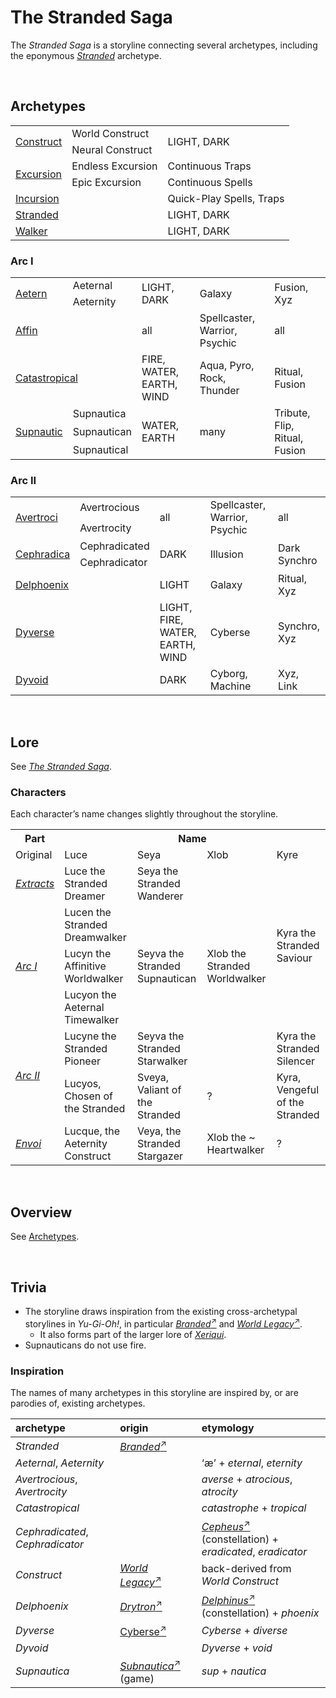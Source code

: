 # The Stranded Saga

The *Stranded Saga* is a storyline connecting several archetypes, including the eponymous [*Stranded*](../../archetypes/Stranded.md) archetype.


<br>


## Archetypes

<table>
  <tr>
    <td rowspan="2"> <a href="archetypes.md#Construct">Construct</a> </td>
    <td> World Construct </td>
    <td rowspan="2"> LIGHT, DARK </td>
    <td rowspan="2"> </td>
  </tr>
  <tr>
    <td> Neural Construct </td>
  </tr>
  <tr>
    <td rowspan="2"> <a href="archetypes.md#Excursion">Excursion</a> </td>
    <td> Endless Excursion </td>
    <td colspan="2"> Continuous Traps </td>
  </tr>
  <tr>
    <td> Epic Excursion </td>
    <td colspan="2"> Continuous Spells </td>
  </tr>
  <tr>
    <td colspan="2"> <a href="archetypes.md#Incursion">Incursion</a> </td>
    <td colspan="2"> Quick-Play Spells, Traps </td>
  </tr>
  <tr>
    <td colspan="2"> <a href="../../archetypes/Stranded.md">Stranded</a> </td>
    <td> LIGHT, DARK </td>
    <td> </td>
  </tr>
  <tr>
    <td colspan="2"> <a href="../../archetypes/Walker">Walker</a> </td>
    <td> LIGHT, DARK </td>
    <td> </td>
  </tr>
</table>

### Arc I

<table>
  <tr>
    <td rowspan="2"> <a href="archetypes.md#Aetern">Aetern</a> </td>
    <td> Aeternal </td>
    <td rowspan="2"> LIGHT, DARK </td>
    <td rowspan="2"> Galaxy </td>
    <td rowspan="2"> Fusion, Xyz </td>
  </tr>
  <tr>
    <td> Aeternity </td>
  </tr>
  <tr>
    <td colspan="2"> <a href="archetypes.md#Affin">Affin</a> </td>
    <td> all </td>
    <td> Spellcaster, Warrior, Psychic </td>
    <td> all </td>
  </tr>
  <tr>
    <td colspan="2"> <a href="archetypes.md#Catastropical">Catastropical</a> </td>
    <td> FIRE, WATER, EARTH, WIND </td>
    <td> Aqua, Pyro, Rock, Thunder </td>
    <td> Ritual, Fusion </td>
  </tr>
  <tr>
    <td rowspan="3"> <a href="../../archetypes/Supnautic.md">Supnautic</a> </td>
    <td> Supnautica </td>
    <td rowspan="3"> WATER, EARTH </td>
    <td rowspan="3"> many </td>
    <td rowspan="3"> Tribute, Flip, Ritual, Fusion </td>
  </tr>
  <tr>
    <td> Supnautican </td>
  </tr>
  <tr>
    <td> Supnautical </td>
  </tr>
</table>

### Arc II

<table>
  <tr>
    <td rowspan="2"> <a href="archetypes.md#Avertroci">Avertroci</a> </td>
    <td> Avertrocious </td>
    <td rowspan="2"> all </td>
    <td rowspan="2"> Spellcaster, Warrior, Psychic </td>
    <td rowspan="2"> all </td>
  </tr>
  <tr>
    <td> Avertrocity </td>
  </tr>
  <tr>
    <td rowspan="2"> <a href="archetypes.md#Cephradicated">Cephradica</a> </td>
    <td> Cephradicated </td>
    <td rowspan="2"> DARK </td>
    <td rowspan="2"> Illusion </td>
    <td rowspan="2"> Dark Synchro </td>
  </tr>
  <tr>
    <td> Cephradicator </td>
  </tr>
  <tr>
    <td colspan="2"> <a href="../../archetypes/Delphoenix.md">Delphoenix</a> </td>
    <td> LIGHT </td>
    <td> Galaxy </td>
    <td> Ritual, Xyz </td>
  </tr>
  <tr>
    <td colspan="2"> <a href="archetypes#Dyverse">Dyverse</a> </td>
    <td> LIGHT, FIRE, WATER, EARTH, WIND </td>
    <td> Cyberse </td>
    <td> Synchro, Xyz </td>
  </tr>
  <tr>
    <td colspan="2"> <a href="archetypes#Dyvoid">Dyvoid</a> </td>
    <td> DARK </td>
    <td> Cyborg, Machine </td>
    <td> Xyz, Link </td>
  </tr>
</table>


<br>


## Lore

See [*The Stranded Saga*](The%20Stranded%20Saga.md).

### Characters
Each character’s name changes slightly throughout the storyline.

<table>
  <tr>
    <th> Part </th>
    <th colspan="4"> Name </th>
  </tr>
  <tr>
    <td> Original </td>
    <td> Luce </td>
    <td> Seya </td>
    <td> Xlob </td>
    <td> Kyre </td>
  </tr>
  <tr>
    <td> <a href="The Stranded Saga.md#EXTRACTS"><em>Extracts</em></a> </td>
    <td> Luce the Stranded Dreamer </td>
    <td> Seya the Stranded Wanderer </td>
    <td rowspan="5"> Xlob the Stranded Worldwalker </td>
    <td rowspan="4"> Kyra the Stranded Saviour </td>
  </tr>
  <tr>
    <td rowspan="3"> <a href="The Stranded Saga.md#ARC-I"><em>Arc I</em></a> </td>
    <td> Lucen the Stranded Dreamwalker </td>
    <td rowspan="3"> Seyva the Stranded Supnautican </td>
  </tr>
  <tr>
    <td> Lucyn the Affinitive Worldwalker </td>
  </tr>
  <tr>
    <td> Lucyon the Aeternal Timewalker </td>
  </tr>
  <tr>
    <td rowspan="2"> <a href="The Stranded Saga.md#ARC-II"><em>Arc II</em></a> </td>
    <td> Lucyne the Stranded Pioneer </td>
    <td> Seyva the Stranded Starwalker </td>
    <td> Kyra the Stranded Silencer </td>
  </tr>
  <tr>
    <td> Lucyos, Chosen of the Stranded </td>
    <td> Sveya, Valiant of the Stranded </td>
    <td> ? </td>
    <td> Kyra, Vengeful of the Stranded </td>
  </tr>
  <tr>
    <td> <a href="The Stranded Saga.md#ENVOI"><em>Envoi</em></a> </td>
    <td> Lucque, the Aeternity Construct </td>
    <td> Veya, the Stranded Stargazer </td>
    <td> Xlob the ~ Heartwalker </td>
    <td> ? </td>
  </tr>
</table>


<br>


## Overview

See [Archetypes](archetypes.md).


<br>


## Trivia

- The storyline draws inspiration from the existing cross-archetypal storylines in *Yu-Gi-Oh!*, in particular [*Branded*<sup>↗</sup>](https://yugipedia.com/wiki/Branded) and [*World Legacy*<sup>↗</sup>](https://yugipedia.com/wiki/World_Legacy).
  - It also forms part of the larger lore of [*Xeriqui*](../../../xeriqui).
- Supnauticans do not use fire.

### Inspiration
The names of many archetypes in this storyline are inspired by, or are parodies of, existing archetypes.

| archetype | origin | etymology |
| :-------- | :----- | :-------- |
| *Stranded* | [*Branded*<sup>↗</sup>](https://yugipedia.com/wiki/Branded) | |
| *Aeternal*, *Aeternity* | | ‘æ’ + *eternal*, *eternity* |
| *Avertrocious*, *Avertrocity* | | *averse* + *atrocious*, *atrocity* |
| *Catastropical* | | *catastrophe* + *tropical* |
| *Cephradicated*, *Cephradicator* | | [*Cepheus*<sup>↗</sup>](https://wikipedia.org/wiki/Cepheus_(constellation)) (constellation) + *eradicated*, *eradicator* |
| *Construct* | [*World Legacy*<sup>↗</sup>](https://yugipedia.com/wiki/World_Legacy) | back-derived from *World Construct* |
| *Delphoenix* | [*Drytron*<sup>↗</sup>](https://yugipedia.com/wiki/Drytron) | [*Delphinus*<sup>↗</sup>](https://wikipedia.org/wiki/Delphinus) (constellation) + *phoenix* |
| *Dyverse* | [Cyberse<sup>↗</sup>](https://yugipedia.com/wiki/Cyberse) | *Cyberse* + *diverse* |
| *Dyvoid* | | *Dyverse* + *void* |
| *Supnautica* | [*Subnautica*<sup>↗</sup>](https://wikipedia.org/wiki/Subnautica) (game) | *sup* + *nautica* |
